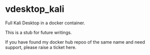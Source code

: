 # vdesktop_kali
Full Kali Desktop in a docker container.

This is a stub for future writings.

If you have found my docker hub repoo of the same name and need support, please raise a ticket here.

